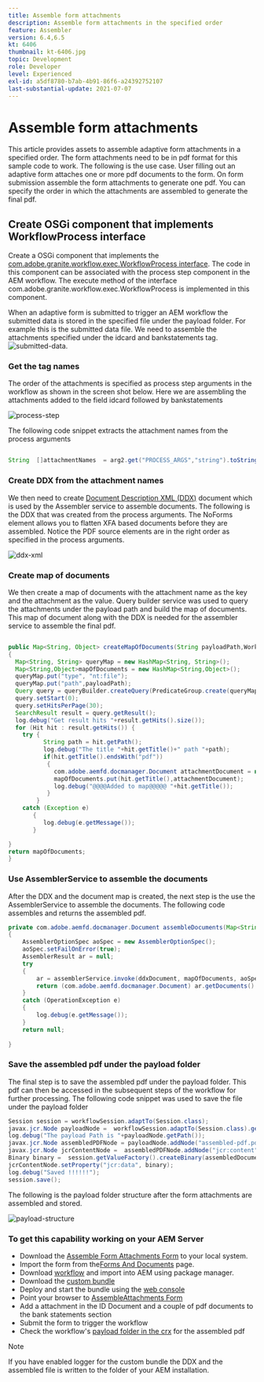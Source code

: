 ```yaml
---
title: Assemble form attachments
description: Assemble form attachments in the specified order
feature: Assembler
version: 6.4,6.5
kt: 6406
thumbnail: kt-6406.jpg
topic: Development
role: Developer
level: Experienced
exl-id: a5df8780-b7ab-4b91-86f6-a24392752107
last-substantial-update: 2021-07-07
---
```

# Assemble form attachments

This article provides assets to assemble adaptive form attachments in a specified order. The form attachments need to be in pdf format for this sample code to work. The following is the use case.
User filling out an adaptive form attaches one or more pdf documents to the form.
On form submission assemble the form attachments to generate one pdf. You can specify the order in which the attachments are assembled to generate the final pdf. 

## Create OSGi component that implements WorkflowProcess interface

Create a OSGi component that implements the [com.adobe.granite.workflow.exec.WorkflowProcess interface](https://helpx.adobe.com/experience-manager/6-5/sites/developing/using/reference-materials/javadoc/com/adobe/granite/workflow/exec/WorkflowProcess.html). The code in this component can be associated with the process step component in the AEM workflow. The execute method of the interface com.adobe.granite.workflow.exec.WorkflowProcess is implemented in this component.

When an adaptive form is submitted to trigger an AEM workflow the submitted data is stored in the specified file under the payload folder. For example this is the submitted data file. We need to assemble the attachments specified under the idcard and bankstatements tag.
![submitted-data](assets/submitted-data.JPG).

### Get the tag names

The order of the attachments is specified as process step arguments in the workflow as shown in the screen shot below. Here we are assembling the attachments added to the field idcard followed by bankstatements

![process-step](assets/process-step.JPG)

The following code snippet extracts the attachment names from the process arguments

```java

String  []attachmentNames  = arg2.get("PROCESS_ARGS","string").toString().split(",");

```

### Create DDX from the attachment names

We then need to create [Document Description XML (DDX)](https://helpx.adobe.com/pdf/aem-forms/6-2/ddxRef.pdf) document which is used by the Assembler service to assemble documents. The following is the DDX that was created from the process arguments. The NoForms element allows you to flatten XFA based documents before they are assembled. Notice the PDF source elements are in the right order as specified in the process arguments.

![ddx-xml](assets/ddx.PNG)

### Create map of documents

We then create a map of documents with the attachment name as the key and the attachment as the value. Query builder service was used to query the attachments under the payload path and build the map of documents. This map of document along with the DDX is needed for the assembler service to assemble the final pdf.

```java

public Map<String, Object> createMapOfDocuments(String payloadPath,WorkflowSession workflowSession )
{
  Map<String, String> queryMap = new HashMap<String, String>();
  Map<String,Object>mapOfDocuments = new HashMap<String,Object>();
  queryMap.put("type", "nt:file");
  queryMap.put("path",payloadPath);
  Query query = queryBuilder.createQuery(PredicateGroup.create(queryMap),workflowSession.adaptTo(Session.class));
  query.setStart(0);
  query.setHitsPerPage(30);
  SearchResult result = query.getResult();
  log.debug("Get result hits "+result.getHits().size());
  for (Hit hit : result.getHits()) {
    try {
          String path = hit.getPath();
          log.debug("The title "+hit.getTitle()+" path "+path);
          if(hit.getTitle().endsWith("pdf"))
           {
             com.adobe.aemfd.docmanager.Document attachmentDocument = new com.adobe.aemfd.docmanager.Document(path);
             mapOfDocuments.put(hit.getTitle(),attachmentDocument);
             log.debug("@@@@Added to map@@@@@ "+hit.getTitle());
           }
        }
    catch (Exception e)
       {
          log.debug(e.getMessage());
       }

}
return mapOfDocuments;
}


```

### Use AssemblerService to assemble the documents

After the DDX and the document map is created, the next step is the use the AssemblerService to assemble the documents.
The following code assembles and returns the assembled pdf.

```java
private com.adobe.aemfd.docmanager.Document assembleDocuments(Map<String, Object> mapOfDocuments, com.adobe.aemfd.docmanager.Document ddxDocument)
{
    AssemblerOptionSpec aoSpec = new AssemblerOptionSpec();
    aoSpec.setFailOnError(true);
    AssemblerResult ar = null;
    try
    {
        ar = assemblerService.invoke(ddxDocument, mapOfDocuments, aoSpec);
        return (com.adobe.aemfd.docmanager.Document) ar.getDocuments().get("GeneratedDocument.pdf");
    }
    catch (OperationException e)
    {
        log.debug(e.getMessage());
    }
    return null;
    
}

```

### Save the assembled pdf under the payload folder

The final step is to save the assembled pdf under the payload folder. This pdf can then be accessed in the subsequent steps of the workflow for further processing.
The following code snippet was used to save the file under the payload folder

```java
Session session = workflowSession.adaptTo(Session.class);
javax.jcr.Node payloadNode =  workflowSession.adaptTo(Session.class).getNode(workItem.getWorkflowData().getPayload().toString());
log.debug("The payload Path is "+payloadNode.getPath());
javax.jcr.Node assembledPDFNode = payloadNode.addNode("assembled-pdf.pdf", "nt:file"); 
javax.jcr.Node jcrContentNode =  assembledPDFNode.addNode("jcr:content", "nt:resource");
Binary binary =  session.getValueFactory().createBinary(assembledDocument.getInputStream());
jcrContentNode.setProperty("jcr:data", binary);
log.debug("Saved !!!!!!"); 
session.save();

```

The following is the payload folder structure after the form attachments are assembled and stored.

![payload-structure](assets/payload-structure.JPG)

### To get this capability working on your AEM Server

* Download the [Assemble Form Attachments Form](assets/assemble-form-attachments-af.zip) to your local system.
* Import the form from the[Forms And Documents](http://localhost:4502/aem/forms.html/content/dam/formsanddocuments) page.
* Download [workflow](assets/assemble-form-attachments.zip) and import into AEM using package manager.
* Download the [custom bundle](assets/assembletaskattachments.assembletaskattachments.core-1.0-SNAPSHOT.jar)
* Deploy and start the bundle using the [web console](http://localhost:4502/system/console/bundles)
* Point your browser to [AssembleAttachments Form](http://localhost:4502/content/dam/formsanddocuments/assembleattachments/jcr:content?wcmmode=disabled)
* Add a attachment in the ID Document and a couple of pdf documents to the bank statements section
* Submit the form to trigger the workflow
* Check the workflow's [payload folder in the crx](http://localhost:4502/crx/de/index.jsp#/var/fd/dashboard/payload) for the assembled pdf

>[!NOTE]
> If you have enabled logger for the custom bundle the DDX and the assembled file is written to the folder of your AEM installation.
